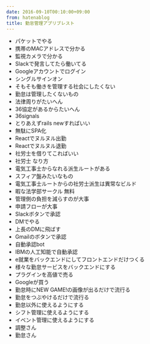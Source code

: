 ```yaml
---
date: 2016-09-10T00:10:00+09:00
from: hatenablog
title: 勤怠管理アプリブレスト
---
```

- パケットでやる
- 携帯のMACアドレスで分かる
- 監視カメラで分かる
- Slackで発言してたら働いてる
- Googleアカウントでログイン
- シングルサインオン
- そもそも働きを管理する社会にしたくない
- 勤怠は管理したくないもの
- 法律周りがたいへん
- 36協定があるからたいへん
- 36signals
- とりあえずrails newすればいい
- 無駄にSPA化
- Reactでヌルヌル出勤
- Reactでヌルヌル退勤
- 社労士を借りてこればいい
- 社労士 なり方
- 電気工事士からなれる派生ルートがある
- スフィア盤みたいなもの
- 電気工事士ルートからの社労士派生は異常なビルド
- 暇な法学部サークル 無料
- 管理側の負担を減らすのが大事
- 申請フローが大事
- Slackボタンで承認
- DMでやる
- 上長のDMに飛ばす
- Gmailのボタンで承認
- 自動承認bot
- IBMの人工知能で自動承認
- e就業をバックエンドにしてフロントエンドだけつくる
- 様々な勤怠サービスをバックエンドにする
- プラグインを高値で売る
- Googleが買う
- 勤怠時にNEW GAME!の画像が出るだけで流行る
- 勤怠をつぶやけるだけで流行る
- 勤怠以外に使えるようにする
- シフト管理に使えるようにする
- イベント管理に使えるようにする
- 調整さん
- 勤怠さん
